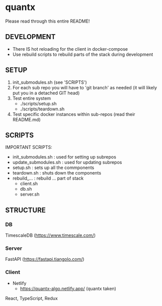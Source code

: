 # quantx

Please read through this entire README!

## DEVELOPMENT

- There IS hot reloading for the client in docker-compose
- Use rebuild scripts to rebuild parts of the stack during development

## SETUP

1. init_submodules.sh (see 'SCRIPTS')
2. For each sub repo you will have to 'git branch' as needed (it will likely put you in a detached GIT head) 
3. Test entire system 
    - ./scripts/setup.sh 
    - ./scripts/teardown.sh 
4. Test specific docker instances within sub-repos (read their README.md)

## SCRIPTS

IMPORTANT SCRIPTS: 
- init_submodules.sh : used for setting up subrepos 
- update_submodules.sh : used for updating subrepos 
- setup.sh : sets up all the commponents 
- teardown.sh : shuts down the components 
- rebuild_... : rebuild ... part of stack 
    - client.sh 
    - db.sh
    - server.sh 

## STRUCTURE

### DB

TimescaleDB (https://www.timescale.com/)

### Server 

FastAPI (https://fastapi.tiangolo.com/)

### Client 

- Netlify 
  - https://quantx-algo.netlify.app/ (quantx taken)

React, TypeScript, Redux